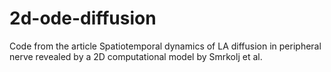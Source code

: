 # 2d-ode-diffusion
Code from the article Spatiotemporal dynamics of LA diffusion in peripheral nerve revealed by a 2D computational model by Smrkolj et al.
